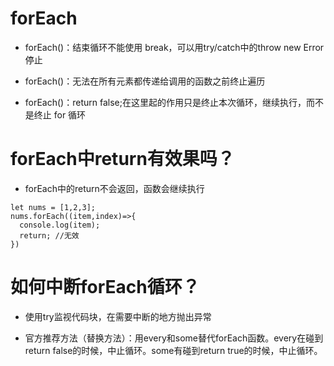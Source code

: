 # forEach

- forEach()：结束循环不能使用 break，可以用try/catch中的throw new Error停止

- forEach()：无法在所有元素都传递给调用的函数之前终止遍历

- forEach()：return false;在这里起的作用只是终止本次循环，继续执行，而不是终止 for 循环


# forEach中return有效果吗？
- forEach中的return不会返回，函数会继续执行 
```
let nums = [1,2,3];
nums.forEach((item,index)=>{
  console.log(item);
  return; //无效
})
```

# 如何中断forEach循环？

- 使用try监视代码块，在需要中断的地方抛出异常

- 官方推荐方法（替换方法）：用every和some替代forEach函数。every在碰到return false的时候，中止循环。some有碰到return true的时候，中止循环。
